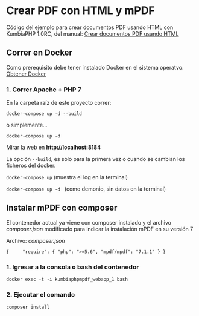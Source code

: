 Crear PDF con HTML y mPDF
======

Código del ejemplo para crear documentos PDF usando HTML con KumbiaPHP 1.0RC, del manual: [Crear documentos PDF usando HTML](https://www.kumbiaphp.com/blog/2018/08/06/crear-pdf-usando-html/)

## Correr en Docker

Como prerequisito debe tener instalado Docker en el sistema operatvo: [Obtener Docker](https://www.docker.com/products/overview)

### 1. Correr Apache + PHP 7

En la carpeta raíz de este proyecto correr:

``
docker-compose up -d --build
``

o simplemente...

``
docker-compose up -d
``

Mirar la web en **http://localhost:8184**

La opción ``--build``, es sólo para la primera vez o cuando se cambian los ficheros del docker.

``docker-compose up`` (muestra el log en la terminal)

``docker-compose up -d `` (como demonio, sin datos en la terminal)

## Instalar mPDF con composer

El contenedor actual ya viene con composer instalado y el archivo _composer.json_ 
modificado para indicar la instalación mPDF en su versión 7

Archivo: _composer.json_

``
{    
    "require": {
        "php": ">=5.6",
        "mpdf/mpdf": "7.1.1"
    }
}
``

### 1. Igresar a la consola o bash del contenedor

``docker exec -t -i kumbiaphpmpdf_webapp_1 bash``

### 2. Ejecutar el comando

``composer install``
